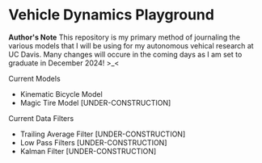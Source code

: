 # Vehicle Dynamics Playground

**Author's Note** This repository is my primary method of journaling the various models that I will be using for my autonomous vehical research at UC Davis. Many changes will occure in the coming days as I am set to graduate in December 2024! >_<

Current Models
* Kinematic Bicycle Model
* Magic Tire Model [UNDER-CONSTRUCTION]

Current Data Filters
* Trailing Average Filter [UNDER-CONSTRUCTION]
* Low Pass Filters [UNDER-CONSTRUCTION]
* Kalman Filter [UNDER-CONSTRUCTION]
